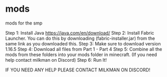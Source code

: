 # mods
mods for the smp

Step 1: Install Java https://java.com/en/download/
Step 2: Install Fabric Launcher. You can do this by downloading (fabric-installer.jar) from the same link as you downloaded this.
Step 3: Make sure to download version 1.16.5
Step 4: Download all files from Part 1 - Part 4
Step 5: Combine all the mods from these folders into your mods folder in minecraft. (If you need help contact milkman on Discord)
Step 6: Run It!

IF YOU NEED ANY HELP PLEASE CONTACT MILKMAN ON DISCORD!
